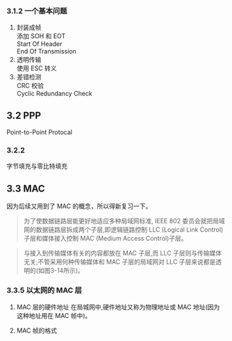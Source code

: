 ### 3.1.2 一个基本问题
1. 封装成帧  
添加 SOH 和 EOT  
Start Of Header  
End Of Transmission
0. 透明传输  
使用 ESC 转义
0. 差错检测  
CRC 校验  
Cyclic Redundancy Check

## 3.2 PPP
Point-to-Point Protocal

### 3.2.2
字节填充与零比特填充

## 3.3 MAC
因为后续又用到了 MAC 的概念，所以得新复习一下。

> 为了使数据链路层能更好地适应多种局域网标准, IEEE 802 委员会就把局域网的数据链路层拆成两个子层,即逻辑链路控制 LLC (Logical Link Control)子层和媒体接入控制 MAC (Medium Access Control)子层。

> 与接入到传输媒体有关的内容都放在 MAC 子层,而 LLC 子层则与传输媒体无关,不管采用何种传输媒体和 MAC 子层的局域网对 LLC 子层来说都是透明的(如图3-14所示)。

### 3.3.5 以太网的 MAC 层
1. MAC 层的硬件地址
在局城网中,硬件地址又称为物理地址或 MAC 地址(因为这种地址用在 MAC 帧中)。

2. MAC 帧的格式